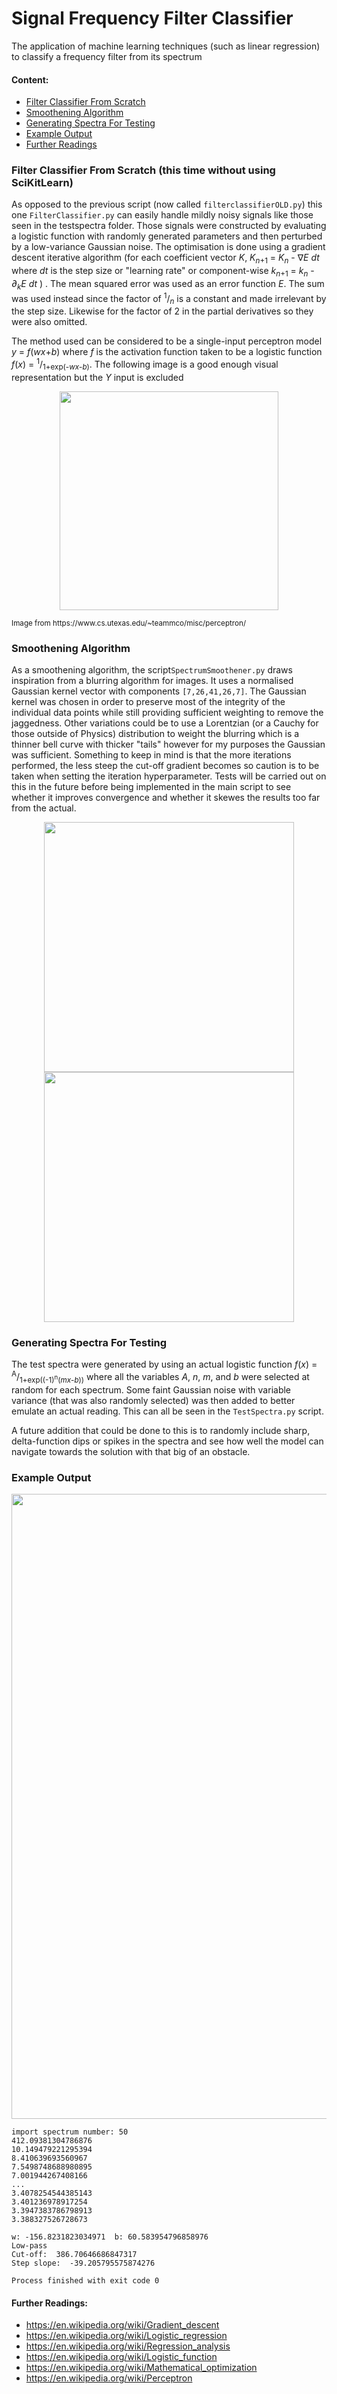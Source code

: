 # Signal Frequency Filter Classifier
The application of machine learning techniques (such as linear regression) to classify a frequency filter from its spectrum

#### Content:
- [Filter Classifier From Scratch](https://github.com/DelSquared/signal-frequency-filter-classifier#filter-classifier-from-scratch-this-time-without-using-scikitlearn)
- [Smoothening Algorithm](https://github.com/DelSquared/signal-frequency-filter-classifier#smoothening-algorithm)
- [Generating Spectra For Testing](https://github.com/DelSquared/signal-frequency-filter-classifier#generating-spectra-for-testing)
- [Example Output](https://github.com/DelSquared/signal-frequency-filter-classifier#example-output)
- [Further Readings](https://github.com/DelSquared/signal-frequency-filter-classifier#further-readings)

### Filter Classifier From Scratch (this time without using SciKitLearn)
As opposed to the previous script (now called ```filterclassifierOLD.py```) this one ```FilterClassifier.py``` can easily handle mildly noisy signals like those seen in the testspectra folder. Those signals were constructed by evaluating a logistic function with randomly generated parameters and then perturbed by a low-variance Gaussian noise. The optimisation is done using a gradient descent iterative algorithm (for each coefficient vector *K*,  *K*<sub>*n*+1</sub> = *K*<sub>*n*</sub> - ∇*E* *dt*  where *dt* is the step size or "learning rate" or component-wise  *k*<sub>*n*+1</sub> = *k*<sub>*n*</sub> - *∂<sub>k*</sub>*E* *dt* ) . The mean squared error was used as an error function *E*. The sum was used instead since the factor of <sup>1</sup>/<sub>*n*</sub> is a constant and made irrelevant by the step size. Likewise for the factor of 2 in the partial derivatives so they were also omitted.

The method used can be considered to be a single-input perceptron model *y* = *f*(*wx*+*b*) where *f* is the activation function taken to be a logistic function *f*(*x*) = <sup>1</sup>/<sub>1+exp(-*wx*-*b*)</sub>. The following image is a good enough visual representation but the *Y* input is excluded

<p align="center">
  <img src="https://www.cs.utexas.edu/~teammco/misc/perceptron/perceptron.png" width="350"/>
</p>
<sub>Image from https://www.cs.utexas.edu/~teammco/misc/perceptron/ </sub>

### Smoothening Algorithm

As a smoothening algorithm, the script```SpectrumSmoothener.py``` draws inspiration from a blurring algorithm for images. It uses a normalised Gaussian kernel vector with components ```[7,26,41,26,7]```. The Gaussian kernel was chosen in order to preserve most of the integrity of the individual data points while still providing sufficient weighting to remove the jaggedness. Other variations could be to use a Lorentzian (or a Cauchy for those outside of Physics) distribution to weight the blurring which is a thinner bell curve with thicker "tails" however for my purposes the Gaussian was sufficient. Something to keep in mind is that the more iterations performed, the less steep the cut-off gradient becomes so caution is to be taken when setting the iteration hyperparameter. Tests will be carried out on this in the future before being implemented in the main script to see whether it improves convergence and whether it skewes the results too far from the actual.

<p align="center">
  <img src="https://raw.githubusercontent.com/DelSquared/signal-frequency-filter-classifier/master/Example%20Outputs/Smoothening%20Example.gif" width="400"/>
  <img src="https://raw.githubusercontent.com/DelSquared/signal-frequency-filter-classifier/master/Example%20Outputs/Kernel.jpg" width="400"/>
</p>


### Generating Spectra For Testing

The test spectra were generated by using an actual logistic function *f*(*x*) = <sup>A</sup>/<sub>1+exp((-1)<sup>n</sup>(*mx*-*b*))</sub> where all the variables *A*, *n*, *m*, and *b* were selected at random for each spectrum. Some faint Gaussian noise with variable variance (that was also randomly selected) was then added to better emulate an actual reading. This can all be seen in the ```TestSpectra.py``` script.

A future addition that could be done to this is to randomly include sharp, delta-function dips or spikes in the spectra and see how well the model can navigate towards the solution with that big of an obstacle.

### Example Output

<p align="center">
  <img src="https://raw.githubusercontent.com/DelSquared/signal-frequency-filter-classifier/master/Example%20Outputs/Example%20Plot.jpeg" width="1000"/>
</p>

```
import spectrum number: 50
412.09381304786876
10.149479221295394
8.410639693560967
7.5498748688980895
7.001944267408166
...
3.4078254544385143
3.401236978917254
3.3947383786798913
3.388327526728673

w: -156.8231823034971  b: 60.583954796858976
Low-pass
Cut-off:  386.70646686847317
Step slope:  -39.205795575874276

Process finished with exit code 0
```
#### Further Readings:
- https://en.wikipedia.org/wiki/Gradient_descent
- https://en.wikipedia.org/wiki/Logistic_regression
- https://en.wikipedia.org/wiki/Regression_analysis
- https://en.wikipedia.org/wiki/Logistic_function
- https://en.wikipedia.org/wiki/Mathematical_optimization
- https://en.wikipedia.org/wiki/Perceptron
